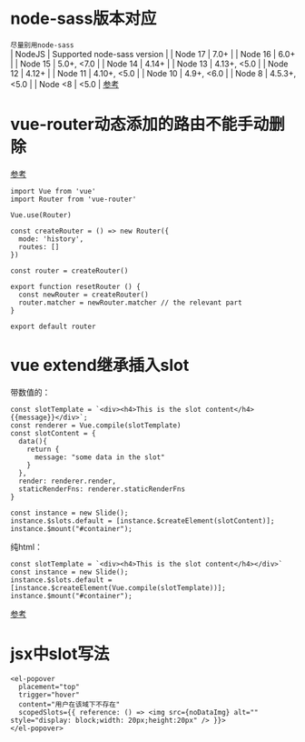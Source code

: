 # node-sass版本对应
`尽量别用node-sass`  
| NodeJS | Supported node-sass version |
| Node 17 |	7.0+ |
| Node 16 |	6.0+ |
| Node 15 |	5.0+, <7.0 |
| Node 14 |	4.14+ |
| Node 13 |	4.13+, <5.0 |
| Node 12 |	4.12+ |
| Node 11 |	4.10+, <5.0 |
| Node 10 |	4.9+, <6.0 |
| Node 8 |	4.5.3+, <5.0 |
| Node <8 |	<5.0 |
[参考]([https://github.com/vuejs/vue-router/issues/1234#issuecomment-357941465](https://www.npmjs.com/package/node-sass))  

# vue-router动态添加的路由不能手动删除
[参考](https://github.com/vuejs/vue-router/issues/1234#issuecomment-357941465)  
```
import Vue from 'vue'
import Router from 'vue-router'

Vue.use(Router)

const createRouter = () => new Router({
  mode: 'history',
  routes: []
})

const router = createRouter()

export function resetRouter () {
  const newRouter = createRouter()
  router.matcher = newRouter.matcher // the relevant part
}

export default router
```

# vue extend继承插入slot
带数值的：  
```
const slotTemplate = `<div><h4>This is the slot content</h4>{{message}}</div>`;
const renderer = Vue.compile(slotTemplate)
const slotContent = {
  data(){
    return {
      message: "some data in the slot"
    }
  },
  render: renderer.render,
  staticRenderFns: renderer.staticRenderFns
}

const instance = new Slide();
instance.$slots.default = [instance.$createElement(slotContent)];
instance.$mount("#container");

```
纯html：  
```
const slotTemplate = `<div><h4>This is the slot content</h4></div>`
const instance = new Slide();
instance.$slots.default = [instance.$createElement(Vue.compile(slotTemplate))];
instance.$mount("#container");
```
[参考](https://stackoverflow.com/questions/43041145/vue-pass-slot-template-to-extended-component)

# jsx中slot写法  
```
<el-popover
  placement="top"
  trigger="hover"
  content="用户在该域下不存在"
  scopedSlots={{ reference: () => <img src={noDataImg} alt="" style="display: block;width: 20px;height:20px" /> }}>
</el-popover>
```
